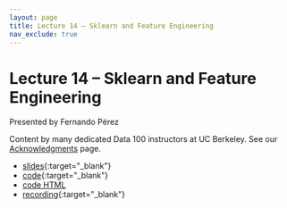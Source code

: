 ```yaml
---
layout: page
title: Lecture 14 – Sklearn and Feature Engineering
nav_exclude: true
---
```


# Lecture 14 – Sklearn and Feature Engineering

Presented by Fernando Pérez

Content by many dedicated Data 100 instructors at UC Berkeley. See our [Acknowledgments](../../acks) page.

- [slides](https://docs.google.com/presentation/d/1nibOLJDEPOiu52bJfGEdHeGUHc82e4zpgChamfaIYaw/edit?usp=sharing){:target="_blank"}
- [code](https://data100.datahub.berkeley.edu/hub/user-redirect/git-pull?repo=https%3A%2F%2Fgithub.com%2FDS-100%2Ffa23-student&urlpath=lab%2Ftree%2Ffa23-student%2Flecture%2Flec14%2Flec14.ipynb&branch=main){:target="_blank"}
- [code HTML](../../resources/assets/lectures/lec14/lec14.html)
- [recording](https://youtu.be/e5Ls7CDHt7g){:target="_blank"}

